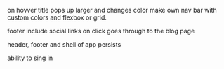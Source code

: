 on hovver title pops up larger and changes color 
make own nav bar with custom colors and flexbox or grid.

footer include social links 
on click goes through to the blog page 

header, footer and shell of app persists 



ability to sing in 